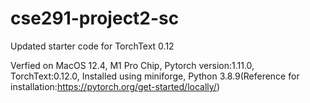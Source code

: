 # cse291-project2-sc
Updated starter code for TorchText 0.12

Verfied on MacOS 12.4, M1 Pro Chip, 
Pytorch version:1.11.0, 
TorchText:0.12.0, 
Installed using miniforge, Python 3.8.9(Reference for installation:https://pytorch.org/get-started/locally/)
